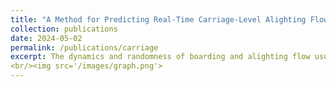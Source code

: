 ```yaml
---
title: "A Method for Predicting Real-Time Carriage-Level Alighting Flow Based on Train Weighing Data by Incorporating Correlations Among Carriages"
collection: publications
date: 2024-05-02
permalink: /publications/carriage
excerpt: The dynamics and randomness of boarding and alighting flow usually lead to unbalanced congestion across multiple carriages of one metro train. Train weighing sensors make it possible to acknowledge each carriage’s weights in real-time, but it is still hard to know the alighting passengers at the next station, making it difficult to organize boarding flow in advance to balance each carriage’s congestion. Moreover, the correlations among multiple carriages strengthen the complexity of alighting flow prediction. This study will adopt the Convolutional Long-Short Term Memory (convLSTM) model based on the multichannel features to predict the carriage alighting flow with the consideration of correlations among carriages. Firstly, the historical carriages’ alighting flow is extracted by monitoring the variations of weights caused by the passengers getting on/off carriages based on the train weighing sensors. Then, the convolution operations are used to extract the correlation between carriages in spatial dimensions. Finally, the LSTM model captures the temporal correlations among carriages and predicts the alighting flow of each carriage. Based on the train weighing data, the model is applied and specified in Guangzhou Metro Line 14 where one metro train consists of 6 carriages. The results show that the proposed model has better performance than other deep learning methods and the model that considers the adjacent carriages’ correlations performs best.
<br/><img src='/images/graph.png'>
---
```

